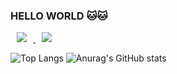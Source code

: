### HELLO WORLD 🐱🐱

<a href="https://blog.naver.com/jjjo0o">
    <img 
        src="http://img.shields.io/badge/-Tech%20Blog-655ced?style=flat&logo=github&link=https://blog.naver.com/jjjo0o"
        style="height : auto; margin-left : 10px; margin-right : 10px;"/>
</a> <a href="mailto:jsy20010427@gmail.com">
    <img 
        src="https://img.shields.io/badge/Gmail-d14836?style=flat-square&logo=Gmail&logoColor=white&link=mailto:jsy20010427@gmail.com"
        style="height : auto; margin-left : 10px; margin-right : 10px;"/>
</a>

![Top Langs](https://github-readme-stats.vercel.app/api/top-langs/?username=jjjooo-it&layout=compact&theme=tokyonight)
![Anurag's GitHub stats](https://github-readme-stats.vercel.app/api?username=jjjooo-it&layout=compact&show_icons=true&theme=omni)




